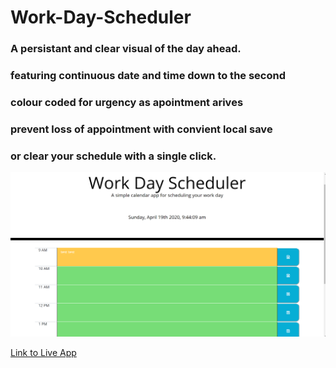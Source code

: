 # Work-Day-Scheduler

### A persistant and clear visual of the day ahead.
### featuring continuous date and time down to the second
### colour coded for urgency as apointment arives
### prevent loss of appointment with convient local save
### or clear your schedule with a single click.

 <img src="./assets/Screenshot (8).png" alt="screenshot">

 <a href="https://codydiab.github.io/Work-Day-Scheduler/.">Link to Live App</a>
